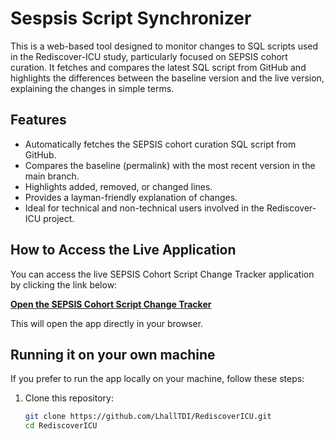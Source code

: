 # Sespsis Script Synchronizer
This is a web-based tool designed to monitor changes to SQL scripts used in the Rediscover-ICU study, particularly focused on SEPSIS cohort curation. It fetches and compares the latest SQL script from GitHub and highlights the differences between the baseline version and the live version, explaining the changes in simple terms.

## Features
- Automatically fetches the SEPSIS cohort curation SQL script from GitHub.
- Compares the baseline (permalink) with the most recent version in the main branch.
- Highlights added, removed, or changed lines.
- Provides a layman-friendly explanation of changes.
- Ideal for technical and non-technical users involved in the Rediscover-ICU project.

## How to Access the Live Application

You can access the live SEPSIS Cohort Script Change Tracker application by clicking the link below:

[**Open the SEPSIS Cohort Script Change Tracker**](https://rediscover.streamlit.app/)

This will open the app directly in your browser.

## Running it on your own machine

If you prefer to run the app locally on your machine, follow these steps:

1. Clone this repository:
   ```bash
   git clone https://github.com/LhallTDI/RediscoverICU.git
   cd RediscoverICU
